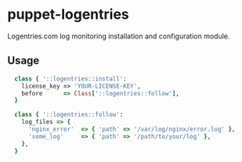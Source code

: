 # puppet-logentries
Logentries.com log monitoring installation and configuration module.

## Usage

```ruby
  class { '::logentries::install':
    license_key => 'YOUR-LICENSE-KEY',
    before      => Class['::logentries::follow'],
  }

  class { '::logentries::follow':
    log_files => {
      'nginx_error'  => { 'path' => '/var/log/nginx/error.log' },
      'some_log'     => { 'path' => '/path/to/your/log' },
    },
  }
```
